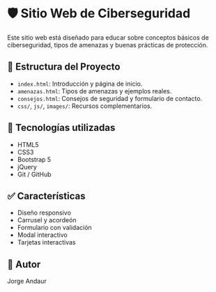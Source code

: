 # 🛡️ Sitio Web de Ciberseguridad

Este sitio web está diseñado para educar sobre conceptos básicos de ciberseguridad, tipos de amenazas y buenas prácticas de protección.

## 📁 Estructura del Proyecto

- `index.html`: Introducción y página de inicio.
- `amenazas.html`: Tipos de amenazas y ejemplos reales.
- `consejos.html`: Consejos de seguridad y formulario de contacto.
- `css/`, `js/`, `images/`: Recursos complementarios.

## 🔧 Tecnologías utilizadas

- HTML5
- CSS3
- Bootstrap 5
- jQuery
- Git / GitHub

## ✅ Características

- Diseño responsivo
- Carrusel y acordeón
- Formulario con validación
- Modal interactivo
- Tarjetas interactivas

## 👤 Autor

Jorge Andaur